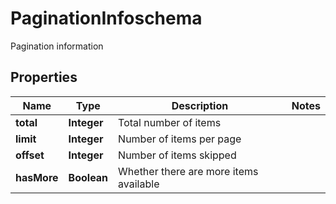 

# PaginationInfoschema

Pagination information

## Properties

| Name | Type | Description | Notes |
|------------ | ------------- | ------------- | -------------|
|**total** | **Integer** | Total number of items |  |
|**limit** | **Integer** | Number of items per page |  |
|**offset** | **Integer** | Number of items skipped |  |
|**hasMore** | **Boolean** | Whether there are more items available |  |



